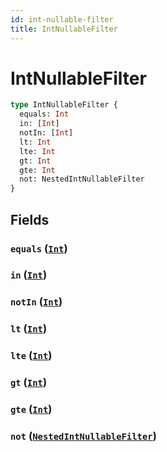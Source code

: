 ```yaml
---
id: int-nullable-filter
title: IntNullableFilter
---
```


 # IntNullableFilter





```graphql
type IntNullableFilter {
  equals: Int
  in: [Int]
  notIn: [Int]
  lt: Int
  lte: Int
  gt: Int
  gte: Int
  not: NestedIntNullableFilter
}
```


## Fields

### `equals` ([`Int`](/scalars/int))




### `in` ([`Int`](/scalars/int))




### `notIn` ([`Int`](/scalars/int))




### `lt` ([`Int`](/scalars/int))




### `lte` ([`Int`](/scalars/int))




### `gt` ([`Int`](/scalars/int))




### `gte` ([`Int`](/scalars/int))




### `not` ([`NestedIntNullableFilter`](/inputs/nested-int-nullable-filter))






